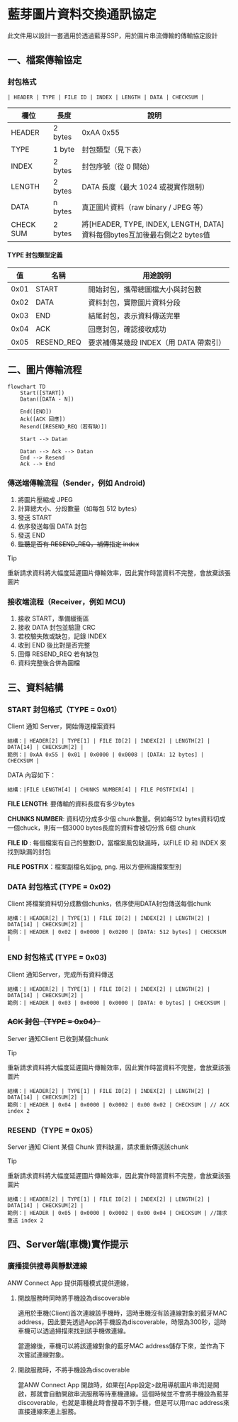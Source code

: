 # 藍芽圖片資料交換通訊協定

此文件用以設計一套適用於透過藍芽SSP，用於圖片串流傳輸的傳輸協定設計



## 一、檔案傳輸協定

### 封包格式

```
| HEADER | TYPE | FILE ID | INDEX | LENGTH | DATA | CHECKSUM |
```

| **欄位**  | **長度** | **說明**                                                     |
| --------- | -------- | ------------------------------------------------------------ |
| HEADER    | 2 bytes  | 0xAA 0x55                                                    |
| TYPE      | 1 byte   | 封包類型（見下表）                                           |
| INDEX     | 2 bytes  | 封包序號（從 0 開始）                                        |
| LENGTH    | 2 bytes  | DATA 長度（最大 1024 或視實作限制）                          |
| DATA      | n bytes  | 真正圖片資料（raw binary / JPEG 等）                         |
| CHECK SUM | 2 bytes  | 將[HEADER, TYPE, INDEX, LENGTH, DATA] 資料每個bytes互加後最右側之2 bytes值 |

#### TYPE 封包類型定義

| **值** | **名稱**   | **用途說明**                           |
| ------ | ---------- | -------------------------------------- |
| 0x01   | START      | 開始封包，攜帶總圖檔大小與封包數       |
| 0x02   | DATA       | 資料封包，實際圖片資料分段             |
| 0x03   | END        | 結尾封包，表示資料傳送完畢             |
| 0x04   | ACK        | 回應封包，確認接收成功                 |
| 0x05   | RESEND_REQ | 要求補傳某幾段 INDEX（用 DATA 帶索引） |







## 二、圖片傳輸流程



```mermaid
flowchart TD
    Start([START])
    Datan([DATA - N])

    End([END])
    Ack([ACK 回應])
    Resend([RESEND_REQ（若有缺）])

    Start --> Datan
    
    Datan --> Ack --> Datan
    End --> Resend
    Ack --> End
```





### 傳送端傳輸流程（Sender，例如 Android)

1. 將圖片壓縮成 JPEG
2. 計算總大小、分段數量（如每包 512 bytes）
3. 發送 START
4. 依序發送每個 DATA 封包
5. 發送 END
6. ~~監聽是否有 RESEND_REQ，補傳指定 index~~

> [!TIP]
>
> 重新請求資料將大幅度延遲圖片傳輸效率，因此實作時當資料不完整，會放棄該張圖片



### 接收端流程（Receiver，例如 MCU)

1. 接收 START，準備緩衝區
2. 接收 DATA 封包並驗證 CRC
3. 若校驗失敗或缺包，記錄 INDEX
4. 收到 END 後比對是否完整
5. 回傳 RESEND_REQ 若有缺包
6. 資料完整後合併為圖檔



## 三、資料結構

### START 封包格式（TYPE = 0x01）

Client 通知 Server，開始傳送檔案資料



```
結構：| HEADER[2] | TYPE[1] | FILE ID[2] | INDEX[2] | LENGTH[2] | DATA[14] | CHECKSUM[2] |
範例：| 0xAA 0x55 | 0x01 | 0x0000 | 0x0008 | [DATA: 12 bytes] | CHECKSUM |
```

DATA 內容如下：

```
結構：|FILE LENGTH[4] | CHUNKS NUMBER[4] | FILE POSTFIX[4] |
```



**FILE LENGTH**: 要傳輸的資料長度有多少bytes

**CHUNKS NUMBER**: 資料切分成多少個 chunk數量。例如每512 bytes資料切成一個chuck，則有一個3000 bytes長度的資料會被切分爲 6個 chunk

**FILE ID** : 每個檔案有自己的整數ID，當檔案風包缺漏時，以FILE ID 和 INDEX 來找到缺漏的封包

**FILE POSTFIX**：檔案副檔名如jpg, png. 用以方便辨識檔案型別



### DATA 封包格式 (TYPE = 0x02)

Client 將檔案資料切分成數個chunks，依序使用DATA封包傳送每個chunk

```
結構：| HEADER[2] | TYPE[1] | FILE ID[2] | INDEX[2] | LENGTH[2] | DATA[14] | CHECKSUM[2] |
範例：| HEADER | 0x02 | 0x0000 | 0x0200 | [DATA: 512 bytes] | CHECKSUM |
```



### END 封包格式 (TYPE = 0x03)

Client 通知Server，完成所有資料傳送

```
結構：| HEADER[2] | TYPE[1] | FILE ID[2] | INDEX[2] | LENGTH[2] | DATA[14] | CHECKSUM[2] |
範例：| HEADER | 0x03 | 0x0000 | 0x0000 | [DATA: 0 bytes] | CHECKSUM |
```



### ~~ACK 封包（TYPE = 0x04）~~

Server 通知Client 已收到某個chunk

> [!TIP]
>
> 重新請求資料將大幅度延遲圖片傳輸效率，因此實作時當資料不完整，會放棄該張圖片



```
結構：| HEADER[2] | TYPE[1] | FILE ID[2] | INDEX[2] | LENGTH[2] | DATA[14] | CHECKSUM[2] |
範例：| HEADER | 0x04 | 0x0000 | 0x0002 | 0x00 0x02 | CHECKSUM | // ACK index 2
```



### RESEND（TYPE = 0x05）

Server 通知 Client 某個 Chunk 資料缺漏，請求重新傳送該chunk

> [!TIP]
>
> 重新請求資料將大幅度延遲圖片傳輸效率，因此實作時當資料不完整，會放棄該張圖片



```
結構：| HEADER[2] | TYPE[1] | FILE ID[2] | INDEX[2] | LENGTH[2] | DATA[14] | CHECKSUM[2] |
範例：| HEADER | 0x05 | 0x0000 | 0x0002 | 0x00 0x04 | CHECKSUM | //請求重送 index 2

```



## 四、Server端(車機)實作提示

### 廣播提供搜尋與靜默連線

ANW Connect App 提供兩種模式提供連線，

1. 開啟服務時同時將手機設為discoverable

    適用於車機(Client)首次連線該手機時，這時車機沒有該連線對象的藍牙MAC address，因此要先透過App將手機設為discoverable，時限為300秒，這時車機可以透過掃描來找到該手機做連線。

    當連線後，車機可以將該連線對象的藍牙MAC address儲存下來，並作為下次嘗試連線對象。

2. 開啟服務時，不將手機設為discoverable

    當ANW Connect App 開啟時，如果在[App設定>啟用導航圖片串流]是開啟，那就會自動開啟串流服務等待車機連線。這個時候並不會將手機設為藍芽discoverable，也就是車機此時會搜尋不到手機，但是可以用mac address來直接連線來連上服務。

